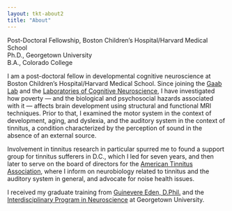 ```yaml
---
layout: tkt-about2
title: "About"
---
```


Post-Doctoral Fellowship, Boston Children’s Hospital/Harvard Medical School  
Ph.D., Georgetown University  
B.A., Colorado College

I am a post-doctoral fellow in developmental cognitive neuroscience at Boston Children’s Hospital/Harvard Medical School. Since joining the [Gaab Lab](https://www.gaablab.com/) and the [Laboratories of Cognitive Neuroscience](http://www.childrenshospital.org/research/labs/laboratories-of-cognitive-neuroscience), I have investigated how poverty — and the biological and psychosocial hazards associated with it — affects brain development using structural and functional MRI techniques. Prior to that, I examined the motor system in the context of development, aging, and dyslexia, and the auditory system in the context of tinnitus, a condition characterized by the perception of sound in the absence of an external source. 

Involvement in tinnitus research in particular spurred me to found a support group for tinnitus sufferers in D.C., which I led for seven years, and then later to serve on the board of directors for the [American Tinnitus Association](https://www.ata.org/), where I inform on neurobiology related to tinnitus and the auditory system in general, and advocate for noise health issues. 

I received my graduate training from [Guinevere Eden, D.Phil.](https://sites.google.com/georgetown.edu/csl/csl-members/guinevere-eden) and the [Interdisciplinary Program in Neuroscience](https://neuroscience.georgetown.edu/) at Georgetown University.



<!--stackedit_data:
eyJoaXN0b3J5IjpbLTYxOTc0MjMyOCwxODcwOTgyMzI2LDc4Nz
Q2NjY0N119
-->
